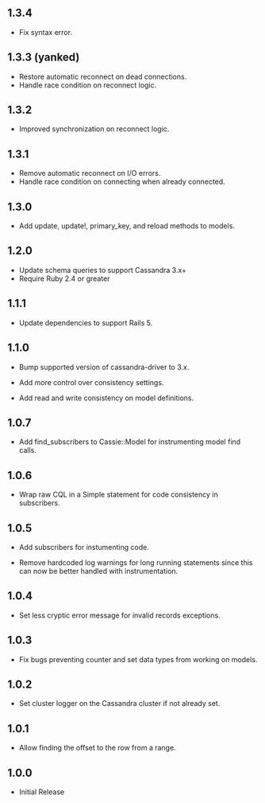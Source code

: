 ## 1.3.4

* Fix syntax error.

## 1.3.3 (yanked)

* Restore automatic reconnect on dead connections.
* Handle race condition on reconnect logic.

## 1.3.2

* Improved synchronization on reconnect logic.

## 1.3.1

* Remove automatic reconnect on I/O errors.
* Handle race condition on connecting when already connected.

## 1.3.0

* Add update, update!, primary_key, and reload methods to models.

## 1.2.0

* Update schema queries to support Cassandra 3.x+
* Require Ruby 2.4 or greater

## 1.1.1
* Update dependencies to support Rails 5.

## 1.1.0

* Bump supported version of cassandra-driver to 3.x.

* Add more control over consistency settings.

* Add read and write consistency on model definitions.

## 1.0.7

* Add find_subscribers to Cassie::Model for instrumenting model find calls.

## 1.0.6

* Wrap raw CQL in a Simple statement for code consistency in subscribers.

## 1.0.5

* Add subscribers for instumenting code.

* Remove hardcoded log warnings for long running statements since this can now be better handled with instrumentation.

## 1.0.4

* Set less cryptic error message for invalid records exceptions.

## 1.0.3

* Fix bugs preventing counter and set data types from working on models.

## 1.0.2

* Set cluster logger on the Cassandra cluster if not already set.

## 1.0.1

* Allow finding the offset to the row from a range.

## 1.0.0

* Initial Release
